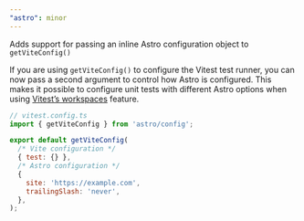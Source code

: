 ```yaml
---
"astro": minor
---
```


Adds support for passing an inline Astro configuration object to `getViteConfig()`

If you are using `getViteConfig()` to configure the Vitest test runner, you can now pass a second argument to control how Astro is configured. This makes it possible to configure unit tests with different Astro options when using [Vitest’s workspaces](https://vitest.dev/guide/workspace.html) feature.

```js
// vitest.config.ts
import { getViteConfig } from 'astro/config';

export default getViteConfig(
  /* Vite configuration */
  { test: {} },
  /* Astro configuration */
  {
    site: 'https://example.com',
    trailingSlash: 'never',
  },
);
```
